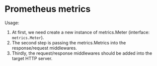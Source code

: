 # Prometheus metrics

Usage: 
1. At first, we need create a new instance of metrics.Meter (interface: `metrics.Meter`).
2. The second step is passing the metrics.Metrics into the response/request middlewares.
3. Thirdly, the request/response middlewares should be added into the target HTTP server.
